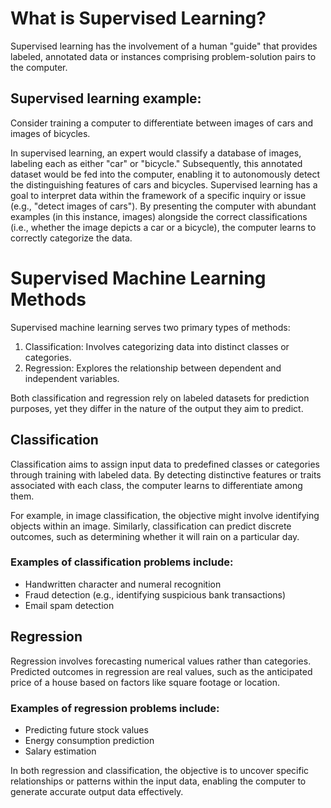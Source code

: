 # What is Supervised Learning?

Supervised learning has the involvement of a human "guide" that provides labeled, annotated data or instances comprising problem-solution pairs to the computer.

## Supervised learning example:

Consider training a computer to differentiate between images of cars and images of bicycles.

In supervised learning, an expert would classify a database of images, labeling each as either "car" or "bicycle." Subsequently, this annotated dataset would be fed into the computer, enabling it to autonomously detect the distinguishing features of cars and bicycles.
Supervised learning has a goal to interpret data within the framework of a specific inquiry or issue (e.g., "detect images of cars"). By presenting the computer with abundant examples (in this instance, images) alongside the correct classifications (i.e., whether the image depicts a car or a bicycle), the computer learns to correctly categorize the data.


# Supervised Machine Learning Methods

Supervised machine learning serves two primary types of methods:

1. Classification: Involves categorizing data into distinct classes or categories.
2. Regression: Explores the relationship between dependent and independent variables.

Both classification and regression rely on labeled datasets for prediction purposes, yet they differ in the nature of the output they aim to predict.

## Classification

Classification aims to assign input data to predefined classes or categories through training with labeled data. By detecting distinctive features or traits associated with each class, the computer learns to differentiate among them.

For example, in image classification, the objective might involve identifying objects within an image. Similarly, classification can predict discrete outcomes, such as determining whether it will rain on a particular day.

### Examples of classification problems include:

* Handwritten character and numeral recognition
* Fraud detection (e.g., identifying suspicious bank transactions)
* Email spam detection

## Regression

Regression involves forecasting numerical values rather than categories. Predicted outcomes in regression are real values, such as the anticipated price of a house based on factors like square footage or location. 

### Examples of regression problems include:

* Predicting future stock values
* Energy consumption prediction
* Salary estimation
  
In both regression and classification, the objective is to uncover specific relationships or patterns within the input data, enabling the computer to generate accurate output data effectively.







